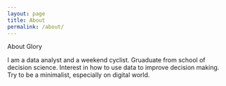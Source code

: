 ```yaml
---
layout: page
title: About
permalink: /about/
---
```


About Glory

I am a data analyst and a weekend cyclist. Gruaduate from school of decision science. Interest in how to use data to improve decision making. Try to be a minimalist, especially on digital world.
